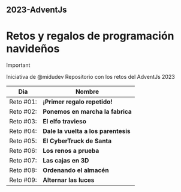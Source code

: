 ## 2023-AdventJs
# Retos y regalos de programación navideños

> [!IMPORTANT]
> Iniciativa de @midudev
> Repositorio con los retos del AdventJs 2023

| Dia     | Nombre |
| ---      | ---       |
| Reto #01: | **¡Primer regalo repetido!** |
| Reto #02: | **Ponemos en marcha la fabrica** |
| Reto #03: | **El elfo travieso** |
| Reto #04: | **Dale la vuelta a los parentesis** |
| Reto #05: | **El CyberTruck de Santa** |
| Reto #06: | **Los renos a prueba** |
| Reto #07: | **Las cajas en 3D** |
| Reto #08: | **Ordenando el almacén** |
| Reto #09: | **Alternar las luces** |
